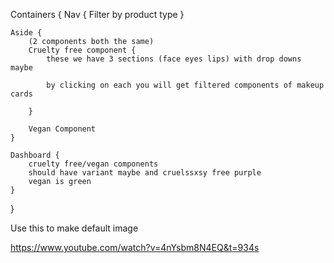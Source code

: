 Containers {
    Nav {
        Filter by product type 
    }

    Aside {
        (2 components both the same)
        Cruelty free component {
            these we have 3 sections (face eyes lips) with drop downs maybe

            by clicking on each you will get filtered components of makeup cards

        }

        Vegan Component
    }

    Dashboard {
        cruelty free/vegan components
        should have variant maybe and cruelssxsy free purple
        vegan is green
    }
}



Use this to make default image

https://www.youtube.com/watch?v=4nYsbm8N4EQ&t=934s
